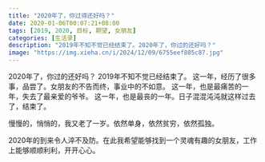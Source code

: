 ```yaml
---
title: "2020年了，你过得还好吗？"
date: 2020-01-06T00:07:21+08:00
tags: [2019, 2020, 目标, 期望, 女朋友]
categories: [生活录]
description: "2019年不知不觉已经结束了。2020年了，你过的还好吗？"
image: "https://img.xieha.cn/i/2024/12/09/6755eef805c87.jpg"
---
```



2020年了，你过的还好吗？
2019年不知不觉已经结束了。
这一年，经历了很多事，品尝了。女朋友的不告而终，事业中的不如意。
这一年，也是最痛苦的一年，失去了最亲爱的爷爷。
这一年，也是最丧的一年。日子混混沌沌就这样过去了，结束了。

慢慢的，悄悄的，我又老了一岁。依然单身，依然贫穷，依然孤独。

2020年的到来令人淬不及防。在此我希望能够找到一个灵魂有趣的女朋友，工作上能够顺顺利利，开开心心。

